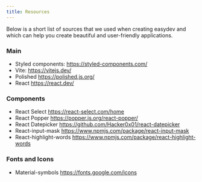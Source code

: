 ```yaml
---
title: Resources
---
```


Below is a short list of sources that we used when creating easydev and which can help you create beautiful and user-friendly applications.

### Main

- Styled components: https://styled-components.com/
- Vite: https://vitejs.dev/
- Polished https://polished.js.org/
- React https://react.dev/

### Components

- React Select https://react-select.com/home
- React Popper https://popper.js.org/react-popper/
- React Datepicker https://github.com/Hacker0x01/react-datepicker
- React-input-mask https://www.npmjs.com/package/react-input-mask
- React-highlight-words https://www.npmjs.com/package/react-highlight-words

### Fonts and Icons

- Material-symbols https://fonts.google.com/icons
